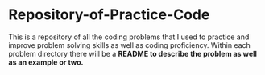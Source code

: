 # Repository-of-Practice-Code
This is a repository of all the coding problems that I used to practice and improve problem solving skills as well as coding proficiency. Within each problem directory there will be a <b>README<b/> to describe the problem as well as an example or two. 
